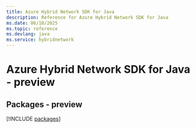 ```yaml
---
title: Azure Hybrid Network SDK for Java
description: Reference for Azure Hybrid Network SDK for Java
ms.date: 06/10/2025
ms.topic: reference
ms.devlang: java
ms.service: hybridnetwork
---
```

# Azure Hybrid Network SDK for Java - preview
## Packages - preview
[!INCLUDE [packages](hybrid-network-index.md)]